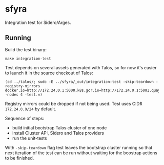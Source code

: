 # sfyra

Integration test for Sidero/Arges.

## Running

Build the test binary:

    make integration-test

Test depends on several assets generated with Talos, so for now it's easier
to launch it in the source checkout of Talos:

    (cd ../talos/; sudo -E ../sfyra/_out/integration-test -skip-teardown -registry-mirrors docker.io=http://172.24.0.1:5000,k8s.gcr.io=http://172.24.0.1:5001,quay.io=http://172.24.0.1:5002,gcr.io=http://172.24.0.1:5003 -nodes 4 -test.v)

Registry mirrors could be dropped if not being used.
Test uses CIDR `172.24.0.0/24` by default.

Sequence of steps:

* build initial bootstrap Talos cluster of one node
* install Cluster API, Sidero and Talos providers
* run the unit-tests

With `-skip-teardown` flag test leaves the bootstrap cluster running so that next iteration of the test
can be run without waiting for the boostrap actions to be finished.
